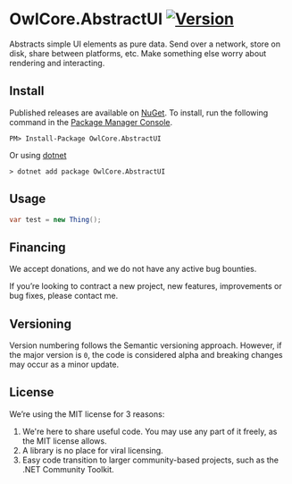 # OwlCore.AbstractUI [![Version](https://img.shields.io/nuget/v/OwlCore.Template.svg)](https://www.nuget.org/packages/OwlCore.AbstractUI)

Abstracts simple UI elements as pure data. Send over a network, store on disk, share between platforms, etc. Make something else worry about rendering and interacting.

## Install

Published releases are available on [NuGet](https://www.nuget.org/packages/OwlCore.AbstractUI). To install, run the following command in the [Package Manager Console](https://docs.nuget.org/docs/start-here/using-the-package-manager-console).

    PM> Install-Package OwlCore.AbstractUI
    
Or using [dotnet](https://docs.microsoft.com/en-us/dotnet/core/tools/dotnet)

    > dotnet add package OwlCore.AbstractUI

## Usage

```cs
var test = new Thing();
```

## Financing

We accept donations, and we do not have any active bug bounties.

If you’re looking to contract a new project, new features, improvements or bug fixes, please contact me. 

## Versioning

Version numbering follows the Semantic versioning approach. However, if the major version is `0`, the code is considered alpha and breaking changes may occur as a minor update.

## License

We’re using the MIT license for 3 reasons:
1. We're here to share useful code. You may use any part of it freely, as the MIT license allows. 
2. A library is no place for viral licensing.
3. Easy code transition to larger community-based projects, such as the .NET Community Toolkit.

